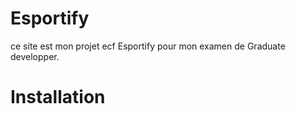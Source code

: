 # Esportify
ce site est mon projet ecf Esportify pour mon examen de Graduate developper.

# Installation